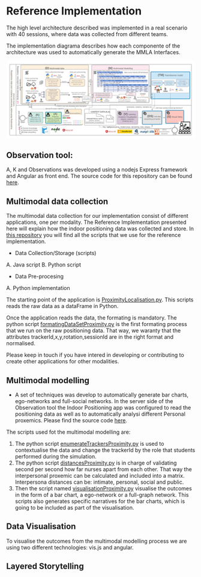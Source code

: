 # Reference Implementation

The high level architecture described was implemented in a real scenario with 40 sessions, where data was collected from different teams.

The implementation diagrama describes how each componente of the architecture was used to automatically generate the MMLA Interfaces.

![Image](Implementation.png)

## Observation tool:

A, K and Observations was developed using a nodejs Express framework and Angular as front end. The source code for this repository can be found [here](https://github.com/Teamwork-Analytics/obs-rules).

## Multimodal data collection

The multimodal data collection for our implementation consist of different applications, one per modality. The Reference Implementation presented here will explain how the indoor positioning data was collected and store. In [this repository](https://github.com/Teamwork-Analytics/MultimodalData) you will find all the scripts that we use for the reference implementation.

- Data Collection/Storage (scripts)

A. Java script
B. Python script

- Data Pre-procesing

A. Python implementation

The starting point of the application is [ProximityLocalisation.py](https://github.com/Teamwork-Analytics/obs-rules/blob/gloriaRules/server/routes/localisation/ProximityLocalisation.py). This scripts reads the raw data as a dataFrame in Python.

Once the application reads the data, the formating is mandatory. The python script [formatingDataSetProximity.py](https://github.com/Teamwork-Analytics/obs-rules/blob/gloriaRules/server/routes/localisation/formatingDataSetProximity.py) is the first formating process that we run on the raw positioning data. That way, we waranty that the attributes trackerId,x,y,rotation,sessionId are in the right format and normalised.

Please keep in touch if you have intered in developing or contributing to create other applications for other modalities.

## Multimodal modelling

- A set of techniques was develop to automatically generate bar charts, ego-networks and full-social networks. In the server side of the Observation tool the Indoor Positioning app was configured to read the positioning data as well as to automatically analysi different Personal proxemics. Please find the source code [here](https://github.com/Teamwork-Analytics/obs-rules/tree/gloriaRules/server/routes/localisation).

The scripts used fot the multimodal modelling are:

1. The python script [enumerateTrackersProximity.py](https://github.com/Teamwork-Analytics/obs-rules/blob/gloriaRules/server/routes/localisation/enumerateTrackersProximity.py) is used to contextualise the data and change the trackerId by the role that students performed during the simulation.
2. The python script [distancesProximity.py](https://github.com/Teamwork-Analytics/obs-rules/blob/gloriaRules/server/routes/localisation/distancesProximity.py) is in charge of validating second per second how far nurses apart from each other. That way the interpersonal proxemic can be calculated and included into a matrix. Interpersona distances can be: intimate, personal, social and public.
3. Then the script named [visualisationProximity.py](https://github.com/Teamwork-Analytics/obs-rules/blob/gloriaRules/server/routes/localisation/visualisationProximity.py) visualise the outcomes in the form of a bar chart, a ego-network or a full-graph network. This scripts also generates specific narratives for the bar charts, which is going to be included as part of the visualisation. 

## Data Visualisation

To visualise the outcomes from the multimodal modelling process we are using two different technologies:
vis.js and angular.

## Layered Storytelling


